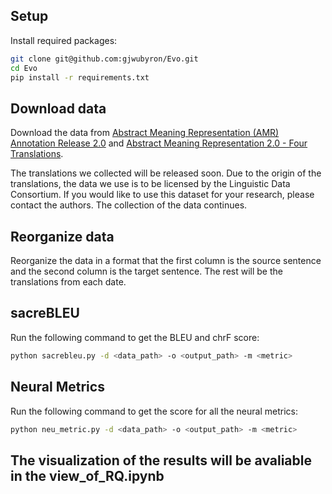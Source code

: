 ## Setup

Install required packages:

```bash
git clone git@github.com:gjwubyron/Evo.git
cd Evo
pip install -r requirements.txt
```
## Download data


Download the data from [Abstract Meaning Representation (AMR) Annotation Release 2.0](https://catalog.ldc.upenn.edu/LDC2017T10) and [Abstract Meaning Representation 2.0 - Four Translations](https://catalog.ldc.upenn.edu/LDC2020T07).

The translations we collected will be released soon. Due to the origin of the translations, the data we use is to be licensed by the Linguistic Data Consortium. If you would like to use this dataset for your research, please contact the authors. The collection of the data continues.

## Reorganize data

Reorganize the data in a format that the first column is the source sentence and the second column is the target sentence. The rest will be the translations from each date.

## sacreBLEU

Run the following command to get the BLEU and chrF score:

```bash
python sacrebleu.py -d <data_path> -o <output_path> -m <metric>
```

## Neural Metrics

Run the following command to get the score for all the neural metrics:

```bash
python neu_metric.py -d <data_path> -o <output_path> -m <metric>
```

## The visualization of the results will be avaliable in the view_of_RQ.ipynb




